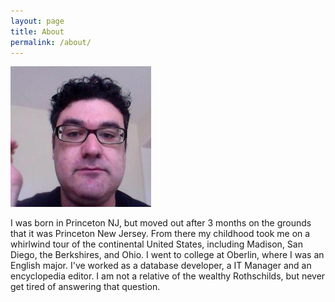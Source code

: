```yaml
---
layout: page
title: About
permalink: /about/
---
```

![My picture](/imgs/me.jpg)

I was born in Princeton NJ, but moved out after 3 months on the grounds that it was Princeton New Jersey. From there my childhood took me on a whirlwind tour of the continental United States, including Madison, San Diego, the Berkshires, and Ohio. I went to college at Oberlin, where I was an English major. I've worked as a database developer, a IT Manager and an encyclopedia editor. I am not a relative of the wealthy Rothschilds, but never get tired of answering that question.
